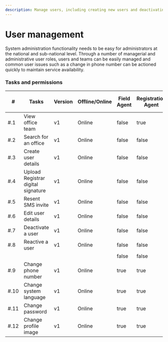 ```yaml
---
description: Manage users, including creating new users and deactivating users
---
```


# User management

System administration functionality needs to be easy for administrators at the national and sub-national level. Through a number of managerial and administrative user roles, users and teams can be easily managed and common user issues such as a change in phone number can be actioned quickly to maintain service availability.

### Tasks and permissions

<table><thead><tr><th>#</th><th>Tasks</th><th>Version</th><th>Offline/Online</th><th data-type="checkbox">Field Agent</th><th data-type="checkbox">Registration Agent</th><th data-type="checkbox">Registrar</th><th data-type="checkbox">National Registrar</th><th data-type="checkbox">Performance Manager</th><th data-type="checkbox">Local System Admin</th><th data-type="checkbox">National System Admin</th></tr></thead><tbody><tr><td>#.1</td><td>View office team </td><td>v1</td><td>Online</td><td>false</td><td>true</td><td>true</td><td>true</td><td>false</td><td>true</td><td>true</td></tr><tr><td>#.2</td><td>Search for an office</td><td>v1</td><td>Online</td><td>false</td><td>false</td><td>false</td><td>false</td><td>false</td><td>true</td><td>true</td></tr><tr><td>#.3</td><td>Create user details</td><td>v1</td><td>Online</td><td>false</td><td>false</td><td>false</td><td>false</td><td>false</td><td>true</td><td>true</td></tr><tr><td>#.4</td><td>Upload Registrar digital signature</td><td>v1</td><td>Online</td><td>false</td><td>false</td><td>false</td><td>false</td><td>false</td><td>true</td><td>true</td></tr><tr><td>#.5</td><td>Resent SMS invite</td><td>v1</td><td>Online</td><td>false</td><td>false</td><td>false</td><td>false</td><td>false</td><td>true</td><td>true</td></tr><tr><td>#.6</td><td>Edit user details</td><td>v1</td><td>Online</td><td>false</td><td>false</td><td>false</td><td>false</td><td>false</td><td>true</td><td>true</td></tr><tr><td>#.7</td><td>Deactivate a user</td><td>v1</td><td>Online</td><td>false</td><td>false</td><td>false</td><td>false</td><td>false</td><td>true</td><td>true</td></tr><tr><td>#.8</td><td>Reactive a user</td><td>v1</td><td>Online</td><td>false</td><td>false</td><td>false</td><td>false</td><td>false</td><td>true</td><td>true</td></tr><tr><td></td><td></td><td></td><td></td><td>false</td><td>false</td><td>false</td><td>false</td><td>false</td><td>false</td><td>false</td></tr><tr><td>#.9</td><td>Change phone number</td><td>v1</td><td>Online</td><td>true</td><td>true</td><td>true</td><td>true</td><td>true</td><td>true</td><td>true</td></tr><tr><td>#.10</td><td>Change system language</td><td>v1</td><td>Online</td><td>true</td><td>true</td><td>true</td><td>true</td><td>true</td><td>true</td><td>true</td></tr><tr><td>#.11</td><td>Change password</td><td>v1</td><td>Online</td><td>true</td><td>true</td><td>true</td><td>true</td><td>true</td><td>true</td><td>true</td></tr><tr><td>#.12</td><td>Change profile image</td><td>v1</td><td>Online</td><td>true</td><td>true</td><td>true</td><td>true</td><td>true</td><td>true</td><td>true</td></tr></tbody></table>
